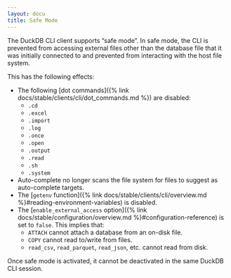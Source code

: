 ```yaml
---
layout: docu
title: Safe Mode
---
```


The DuckDB CLI client supports “safe mode”.
In safe mode, the CLI is prevented from accessing external files other than the database file that it was initially connected to and prevented from interacting with the host file system.

This has the following effects:

* The following [dot commands]({% link docs/stable/clients/cli/dot_commands.md %}) are disabled:
    * `.cd`
    * `.excel`
    * `.import`
    * `.log`
    * `.once`
    * `.open`
    * `.output`
    * `.read`
    * `.sh`
    * `.system`
* Auto-complete no longer scans the file system for files to suggest as auto-complete targets.
* The [`getenv` function]({% link docs/stable/clients/cli/overview.md %}#reading-environment-variables) is disabled.
* The [`enable_external_access` option]({% link docs/stable/configuration/overview.md %}#configuration-reference) is set to `false`. This implies that:
    * `ATTACH` cannot attach a database from an on-disk file.
    * `COPY` cannot read to/write from files.
    * `read_csv`, `read_parquet`, `read_json`, etc. cannot read from disk.

Once safe mode is activated, it cannot be deactivated in the same DuckDB CLI session.
